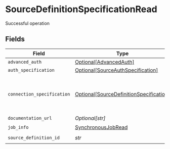 # SourceDefinitionSpecificationRead

Successful operation


## Fields

| Field                                                                                           | Type                                                                                            | Required                                                                                        | Description                                                                                     |
| ----------------------------------------------------------------------------------------------- | ----------------------------------------------------------------------------------------------- | ----------------------------------------------------------------------------------------------- | ----------------------------------------------------------------------------------------------- |
| `advanced_auth`                                                                                 | [Optional[AdvancedAuth]](../../models/shared/advancedauth.md)                                   | :heavy_minus_sign:                                                                              | N/A                                                                                             |
| `auth_specification`                                                                            | [Optional[SourceAuthSpecification]](../../models/shared/sourceauthspecification.md)             | :heavy_minus_sign:                                                                              | N/A                                                                                             |
| `connection_specification`                                                                      | [Optional[SourceDefinitionSpecification]](../../models/shared/sourcedefinitionspecification.md) | :heavy_minus_sign:                                                                              | The specification for what values are required to configure the sourceDefinition.               |
| `documentation_url`                                                                             | *Optional[str]*                                                                                 | :heavy_minus_sign:                                                                              | N/A                                                                                             |
| `job_info`                                                                                      | [SynchronousJobRead](../../models/shared/synchronousjobread.md)                                 | :heavy_check_mark:                                                                              | N/A                                                                                             |
| `source_definition_id`                                                                          | *str*                                                                                           | :heavy_check_mark:                                                                              | N/A                                                                                             |